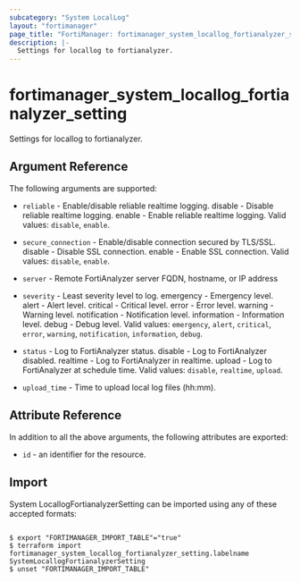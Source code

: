 ```yaml
---
subcategory: "System LocalLog"
layout: "fortimanager"
page_title: "FortiManager: fortimanager_system_locallog_fortianalyzer_setting"
description: |-
  Settings for locallog to fortianalyzer.
---
```


# fortimanager_system_locallog_fortianalyzer_setting
Settings for locallog to fortianalyzer.

## Argument Reference


The following arguments are supported:


* `reliable` - Enable/disable reliable realtime logging. disable - Disable reliable realtime logging. enable - Enable reliable realtime logging. Valid values: `disable`, `enable`.

* `secure_connection` - Enable/disable connection secured by TLS/SSL. disable - Disable SSL connection. enable - Enable SSL connection. Valid values: `disable`, `enable`.

* `server` - Remote FortiAnalyzer server FQDN, hostname, or IP address
* `severity` - Least severity level to log. emergency - Emergency level. alert - Alert level. critical - Critical level. error - Error level. warning - Warning level. notification - Notification level. information - Information level. debug - Debug level. Valid values: `emergency`, `alert`, `critical`, `error`, `warning`, `notification`, `information`, `debug`.

* `status` - Log to FortiAnalyzer status. disable - Log to FortiAnalyzer disabled. realtime - Log to FortiAnalyzer in realtime. upload - Log to FortiAnalyzer at schedule time. Valid values: `disable`, `realtime`, `upload`.

* `upload_time` - Time to upload local log files (hh:mm).


## Attribute Reference

In addition to all the above arguments, the following attributes are exported:
* `id` - an identifier for the resource.

## Import

System LocallogFortianalyzerSetting can be imported using any of these accepted formats:
```

$ export "FORTIMANAGER_IMPORT_TABLE"="true"
$ terraform import fortimanager_system_locallog_fortianalyzer_setting.labelname SystemLocallogFortianalyzerSetting
$ unset "FORTIMANAGER_IMPORT_TABLE"
```

